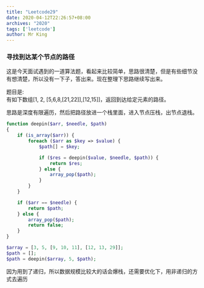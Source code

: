 ```yaml
---
title: "Leetcode29"
date: 2020-04-12T22:26:57+08:00
archives: "2020"
tags: ['leetcode']
author: Mr King
---
```


### 寻找到达某个节点的路径

这是今天面试遇到的一道算法题，看起来比较简单，思路很清楚，但是有些细节没有想清楚，所以没有一下子，答出来。现在整理下思路继续写出来。

题目是:  
有如下数组[1, 2, [5,6,8,[21,22]],[12,15]]，返回到达给定元素的路径。

思路是深度有限遍历，然后把路径放进一个栈里面，进入节点压栈，出节点退栈。

```php
function deepin($arr, $needle, $path)
{
	if (is_array($arr)) {
		foreach ($arr as $key => $value) {
			$path[] = $key;

			if ($res = deepin($value, $needle, $path)) {
				return $res;
			} else {
				array_pop($path);
			}
		}
	}

	if ($arr == $needle) {
		return $path;
	} else {
		array_pop($path);
		return false;
	}
}

$array = [3, 5, [9, 10, 11], [12, 13, 29]];
$path = [];
$path = deepin($array, 5, $path);
```

因为用到了递归，所以数据规模比较大的话会爆栈，还需要优化下，用非递归的方式去遍历